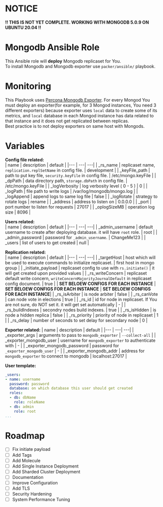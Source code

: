 # NOTICE
**!! THIS IS NOT YET COMPLETE. WORKING WITH MONGODB 5.0.9 ON UBUNTU 20.04 !!**  

# Mongodb Ansible Role
This Ansible role will **deploy** Mongodb replicaset for You.  
To install Mongodb and Mongodb exporter use `packer/ansible/` playbook.  


# Monitoring
This Playbook uses [Percona Mongodb Exporter](https://github.com/percona/mongodb_exporter). For every Mongod You must deploy an exporter(for example, for 3 Mongod instances, You need 3 different exporters) because exporter uses `local` data to create some of its metrics, and `local` database in each Mongod instance has data related to that instance and it does not get replicated between replicas.  
Best practice is to not deploy exporters on same host with Mongods.
# Variables
**Config file related:**  
| name | description |   default |
|---   |          ---|        ---|
| _rs_name | replicaset name, `replication.replSetName` in config file. | development |
| _keyFile_path | path to put key file, `security.keyFile` in config file. | /etc/mongo.keyFile  |
| _dpPath | data directory path, `storage.dbPath` in config file. | /etc/mongo.keyFile  |
| _logVerbosity | log verbosity level ( 0 - 5 ) | 0 |
| _logPath | file path to write logs | /var/log/mongodb/mongo.log |
| _logAppend | append logs to same log file | false |
| _logRotate | strategy to rotate logs | rename |
| _address | address to listen on  | 0.0.0.0 |
| _port | port number to listen for requests | 27017 |
| _oplogSizeMB | operation log size | 8096 |
  

**Users related:**  
| name | description |   default |
|---   |          ---|        ---|
| _admin_username | default username to create after deploying database. it will have `root` role. | root |
| _admin_password | password for `_admin_username`.   | ChangeMe123  |
| _users | list of users to get created | null |
  

**Replication related:**  
| name | description |   default |
|---   |          ---|        ---|
| _targetHost | host which will be used to execute commands to initialize replicaset. | first host in mongo group |
| _initiate_payload | replicaset config to use with `rs.initiate()` | it will get created upon provided values |
| _rs_writeConcern | replicaset default write concern, `writeConcernMajorityJournalDefault` in replicaset config document. | true |
| **SET BELOEW CONFIGS FOR EACH INSTANCE** | **SET BELOEW CONFIGS FOR EACH INSTANCE** | **SET BELOEW CONFIGS FOR EACH INSTANCE**|
| _rs_isArbiter | is node arbiter | false |
| _rs_canVote | can node vote in elections | true |
| _rs_id | id for node in replicaset. If You are not sure, do NOT set it. it will get set automatically | - |
| _rs_buildIndexes | secondry nodes build indexes. | true |
| _rs_isHidden | is node a hidden replica | false |
| _rs_priority  | priority of node in replicaset | 1 |
| _rs_delay | number of seconds to set delay for secondary node | 0 |

**Exporter related:**
| name | description |   default |
|---   |          ---|        ---|
| _exporter_args | arguments to pass to `mongodb_exporter` | `--collect-all` |
| _exporter_mongodb_user | username for `mongodb_exporter` to authenticate with | - | 
| _exporter_mongodb_password |  password for `_exporter_mongodb_user` | - |
| _exporter_mongodb_addr |  address for `mongodb_exporter` to connect to mongodb | localhost:27017  |


**User template:**
```yaml
_users:
- name: username
  password: password
  database: on which database this user should get created
  roles:
  - db: dbName
    role: roleName
  - db: admin
    role: root
...
```
# Roadmap
 * [ ] Fix initiate payload
 * [ ] Add Tags
 * [ ] Add Molecule
 * [ ] Add Single Instance Deployment
 * [ ] Add Sharded Cluster Deployment
 * [ ] Documentation
 * [ ] Improve Configuration
 * [ ] Add TLS
 * [ ] Security Hardening
 * [ ] System Performance Tuning
